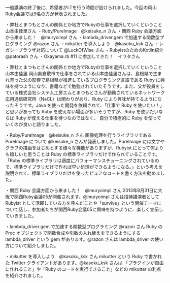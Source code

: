 一般講演の終了後に、希望者がLTを行う時間が設けられました。今回の岡山Ruby会議では9名の方が発表されました。

・弊社とまつもとさんの関係とか地方でRubyの仕事を選択していくということ　山本由佳里さん
・Ruby/PureImage　@keisuke_n さん
・関西 Ruby 会議方面から来ました！　@muryoimpl さん
・lambda_driver.gem で加速する関数型プログラミング  @razon さん
・mikutter を導入しよう　@kasoku_ksk さん
・レガシーブラウザ対応について @LuckOfWise さん
・RubyistのためのKotlin紹介　@patorash さん
・Okayama.rb #11 に参加してきた！　イワタさん


・弊社とまつもとさんの関係とか地方でRubyの仕事を選択していくということ　山本由佳里
岡山県倉敷市で仕事をされている山本由佳里さんは、島根県で生まれ育った父の影響で島根県が推進しているプログラミング言語である Ruby に興味を持つようになり、書籍などで勉強されていたそうです。また、父が役員をしている株式会社システム工房エムとまつもとさんが勤務されているネットワーク応用通信研究所（NaCL）は関わりがあり、Ruby により興味が持てるようになったそうです。Java を使った開発を依頼されて、「仕事で Ruby を使いたい！」と思いがあっても Ruby を使えない場面が多いそうですが、Ruby を使いたいならば Ruby が使える仕事を待つなのではなく、 自分で積極的に Ruby を使っていくのが良いと語りました。

・Ruby/PureImage　@keisuke_n さん
画像処理を行うライブラリである PureImage について @keisuke_n さんが発表しました。PureImage には文字やグラフの描画をはじめとする様々な機能がありますが、Rubyist にとって何よりも嬉しいと思うことは Ruby の標準ライブラリだけで作られていることです。「Ruby の標準ライブラリは適度にパフォーマンスチューニングされているので、標準ライブラリだけで作れば早い処理ができるようになる。」という考えを説明されて、標準ライブラリだけを使ったピュアなコードを書く方法を勧めました。

・関西 Ruby 会議方面から来ました！　@muryoimpl さん
2013年8月31日に大阪で関西Ruby会議05が開催されます。@muryoimpl さんは招待講演者として Rubyist として活躍している方を呼んだことや「survive」という開催テーマについて話し、参加者たちが関西Ruby会議05に興味を持つように、楽しく宣伝していきました。

・lambda_driver.gem で加速する関数型プログラミング  @razon さん
Ruby の Proc オブジェクトで関数合成や引数の入れ替えをできるようにする lambda_driver という gem があります。@razon さんは lambda_driver の使い方について紹介しました。

・mikutter を導入しよう　@kasoku_ksk さん
mikutter という Ruby で書かれた Twitter クライアントがあります。@kasoku_ksk さんは 「プラグインが自由に作れること」や「Ruby のコードを実行できること」などの mikutter の利点を紹介されました。
